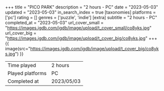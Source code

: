 +++
title = "PICO PARK"
description = "2 hours - PC"
date = "2023-05-03"
updated = "2023-05-03"
in_search_index = true
[taxonomies]
platforms = ['pc']
rating = []
genres = ['puzzle', 'indie']
[extra]
subtitle = "2 hours - PC"
completed_at = "2023-05-03"
url_cover_small = "https://images.igdb.com/igdb/image/upload/t_cover_small/co8yks.jpg"
url_cover_big = "https://images.igdb.com/igdb/image/upload/t_cover_big/co8yks.jpg"
+++
{{ image(src="https://images.igdb.com/igdb/image/upload/t_cover_big/co8yks.jpg") }}

|              |            |
| ------------ | ---------- |
| Time played  | 2 hours |
| Played platforms    | PC |
| Completed at | 2023/05/03 |

